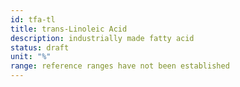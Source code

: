```yaml
---
id: tfa-tl
title: trans-Linoleic Acid
description: industrially made fatty acid
status: draft
unit: "%"
range: reference ranges have not been established
---
```

